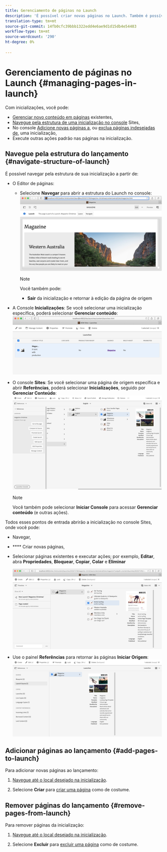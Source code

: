 ```yaml
---
title: Gerenciamento de páginas no Launch
description: 'É possível criar novas páginas no Launch. Também é possível excluir páginas indesejadas. '
translation-type: tm+mt
source-git-commit: 14fb0cfc39bbb1322edd4e6ae9d1d15db4e54483
workflow-type: tm+mt
source-wordcount: '290'
ht-degree: 0%

---
```



# Gerenciamento de páginas no Launch {#managing-pages-in-launch}

Com inicializações, você pode:

* [Gerenciar novo conteúdo em páginas](/help/sites-cloud/authoring/launches/editing.md) existentes,
* [Navegue pela estrutura de uma inicialização no console](#navigate-structure-of-launch) Sites,
* No console [Adicione novas páginas a](#add-pages-to-launch), ou [exclua páginas indesejadas de](#remove-pages-from-launch), uma inicialização,
* Execute outras ações padrão nas páginas na inicialização.

## Navegue pela estrutura do lançamento {#navigate-structure-of-launch}

É possível navegar pela estrutura de sua inicialização a partir de:

* O Editor de páginas:

   * Selecione **Navegar** para abrir a estrutura do Launch no console:
      ![Navegar para inicialização a partir do Editor de páginas](/help/sites-cloud/authoring/assets/launches-navigate-page-editor.png)

      >[!NOTE]
      >
      >Você também pode:
      >
      >* **Sair** da inicialização e retornar à edição da página de origem


* A Console **Inicializações**:
Se você selecionar uma inicialização específica, poderá selecionar **Gerenciar conteúdo**:
   ![Iniciar console - Gerenciar conteúdo](/help/sites-cloud/authoring/assets/launches-navigate-launches-console.png)

* O console **Sites**:
Se você selecionar uma página de origem específica e abrir **Referências**, poderá selecionar **Inicializações**, seguido por **Gerenciar Conteúdo**:
   ![Iniciar console - Gerenciar conteúdo](/help/sites-cloud/authoring/assets/launches-navigate-sites-console.png)

   >[!NOTE]
   >
   >Você também pode selecionar **Iniciar Console** para acessar **Gerenciar conteúdo** (e outras ações).

Todos esses pontos de entrada abrirão a inicialização no console Sites, onde você pode:

* Navegar,
* **** Criar novas páginas,
* Selecionar páginas existentes e executar ações; por exemplo, **Editar**, abra **Propriedades**, **Bloquear**, **Copiar**, **Colar** e **Eliminar**

   ![Navegar para inicialização no console Sites a partir de Gerenciar conteúdo](/help/sites-cloud/authoring/assets/launches-navigate-manage-content.png)
* Use o painel **Referências** para retornar às páginas **Iniciar Origem**:
   ![Console Sites - Iniciar origem](/help/sites-cloud/authoring/assets/launches-navigate-launch-source.png)

## Adicionar páginas ao lançamento {#add-pages-to-launch}

Para adicionar novas páginas ao lançamento:

1. [Navegue até o local desejado na inicialização](#navigate-structure-of-launch).

1. Selecione **Criar** para [criar uma página](/help/sites-cloud/authoring/fundamentals/organizing-pages.md#creating-a-new-page) como de costume.

## Remover páginas do lançamento {#remove-pages-from-launch}

Para remover páginas da inicialização:

1. [Navegue até o local desejado na inicialização](#navigate-structure-of-launch).

1. Selecione **Excluir** para [excluir uma página](/help/sites-cloud/authoring/fundamentals/organizing-pages.md#deleting-a-page) como de costume.
